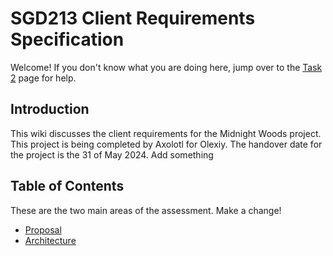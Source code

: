 # SGD213 Client Requirements Specification 

Welcome! If you don't know what you are doing here, jump over to the [Task 2](Task2.md) page for help.

## Introduction
This wiki discusses the client requirements for the Midnight Woods project.
This project is being completed by Axolotl for Olexiy.
The handover date for the project is the 31 of May 2024. Add something

## Table of Contents

These are the two main areas of the assessment. Make a change!

[//]: # (You can link to other pages in your wiki, or you can keep it inline)
* [Proposal](Proposal/index.md)
* [Architecture](Architecture/index.md)
